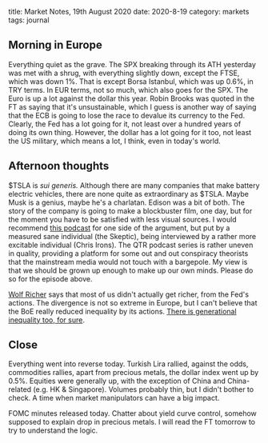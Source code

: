title: Market Notes, 19th August 2020
date: 2020-8-19
category: markets
tags: journal 

## Morning in Europe

Everything quiet as the grave.
The SPX breaking through its ATH yesterday was met with a shrug, with everything slightly down,
except the FTSE, which was down 1%.
That is except Borsa Istanbul, which was up 0.6%, in TRY terms.
In EUR terms, not so much, which also goes for the SPX.
The Euro is up a lot against the dollar this year. 
Robin Brooks was quoted in the FT as saying that it's unsustainable,
which I guess is another way of saying that the ECB is going to lose the race to devalue its currency to the Fed.
Clearly, the Fed has a lot going for it, not least over a hundred years of doing its own thing. 
However, the dollar has a lot going for it too, not least the US military, 
which means a lot, I think, even in today's world.


## Afternoon thoughts

$TSLA is *sui generis.* 
Although there are many companies that make battery electric vehicles, there are none quite as extraordinary as $TSLA. 
Maybe Musk is a genius, maybe he's a charlatan. 
Edison was a bit of both.
The story of the company is going to make a blockbuster film, one day, but for the moment you have to be satisfied with less visual sources. 
I would recommend [this podcast](https://quoththeraven.podbean.com/e/quoth-the-raven-216-montana-skeptic/) for one side of the argument, but put by a measured sane individual (the Skeptic), being interviewed by a rather more excitable individual (Chris Irons). 
The QTR podcast series is rather uneven in quality, providing a platform for some out and out conspiracy theorists that the mainstream media would not touch with a bargepole. 
My view is that we should be grown up enough to make up our own minds.
Please do so for the episode above.

[Wolf Richer](https://wolfstreet.com/2020/08/19/the-fed-made-sure-the-rich-got-richer-during-the-pandemic-why-thats-bad-for-the-economy/) says that most of us didn't actually get richer, from the Fed's actions. 
The divergence is not so extreme in Europe, but I can't believe that the BoE really reduced inequality by its actions.
[There is generational inequality too, for sure](https://alkhaleejtoday.co/business/5033088/The-road-to-inflation-in-post-COVID-times.html).


## Close 

Everything went into reverse today. 
Turkish Lira rallied, against the odds,
commodities rallies, apart from precious metals,
the dollar index went up by 0.5%.
Equities were generally up, with the exception of China and China-related (e.g. HK & Singapore).
Volumes probably thin, but I didn't bother to check. 
A time when market manipulators can have a big impact.

FOMC minutes released today. Chatter about yield curve control, somehow supposed to explain drop in precious metals. I will read the FT tomorrow to try to understand the logic.


